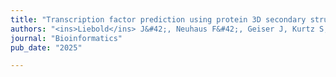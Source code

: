 ```yaml
---
title: "Transcription factor prediction using protein 3D secondary structures"
authors: "<ins>Liebold</ins> J&#42;, Neuhaus F&#42;, Geiser J, Kurtz S, Baumbach J, and **Newaz K**"
journal: "Bioinformatics"
pub_date: "2025"

---
```


